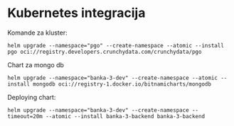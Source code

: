 # Kubernetes integracija

Komande za kluster:
```
helm upgrade --namespace="pgo" --create-namespace --atomic --install pgo oci://registry.developers.crunchydata.com/crunchydata/pgo
```

Chart za mongo db
```
helm upgrade --namespace="banka-3-dev" --create-namespace --atomic --install mongodb oci://registry-1.docker.io/bitnamicharts/mongodb
```

Deploying chart:
```
helm upgrade --namespace="banka-3-dev" --create-namespace --timeout=20m --atomic --install banka-3-backend banka-3-backend
```